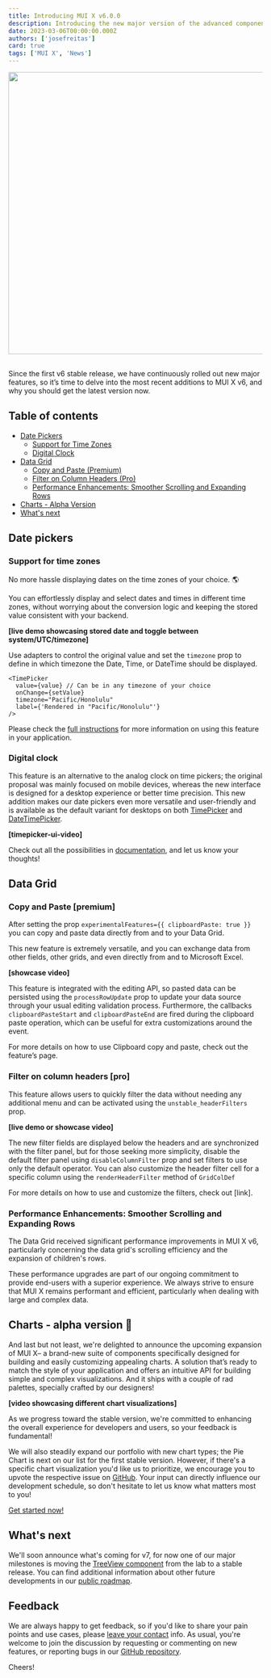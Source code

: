 ```yaml
---
title: Introducing MUI X v6.0.0
description: Introducing the new major version of the advanced components.
date: 2023-03-06T00:00:00.000Z
authors: ['josefreitas']
card: true
tags: ['MUI X', 'News']
---
```


<img src="/static/blog/mui-x-v6/card.png" alt="" style="margin-bottom: 16px;" width="2400" height="559" />

Since the first v6 stable release, we have continuously rolled out new major features, so it’s time to delve into the most recent additions to MUI X v6, and why you should get the latest version now.

## Table of contents

- [Date Pickers](#date-pickers)
  - [Support for Time Zones](#support-for-time-zones)
  - [Digital Clock](#digital-clock)
- [Data Grid](#data-grid)
  - [Copy and Paste (Premium)](#copy-and-paste-premium)
  - [Filter on Column Headers (Pro)](#filter-on-column-headers-pro)
  - [Performance Enhancements: Smoother Scrolling and Expanding Rows](#performance-enhancements-smoother-scrolling-and-expanding-rows)
- [Charts - Alpha Version](#charts---alpha-version)
- [What's next](#whats-next)

## Date pickers

### Support for time zones

No more hassle displaying dates on the time zones of your choice. 🌎

You can effortlessly display and select dates and times in different time zones, without worrying about the conversion logic and keeping the stored value consistent with your backend.

**[live demo showcasing stored date and toggle between system/UTC/timezone]**

Use adapters to control the original value and set the `timezone` prop to define in which timezone the Date, Time, or DateTime should be displayed.

```tsx
<TimePicker
  value={value} // Can be in any timezone of your choice
  onChange={setValue}
  timezone="Pacific/Honolulu"
  label={'Rendered in "Pacific/Honolulu"'}
/>
```

Please check the [full instructions](https://deploy-preview-8261--material-ui-x.netlify.app/x/react-date-pickers/timezone/) for more information on using this feature in your application.

### Digital clock

This feature is an alternative to the analog clock on time pickers; the original proposal was mainly focused on mobile devices, whereas the new interface is designed for a desktop experience or better time precision. This new addition makes our date pickers even more versatile and user-friendly and is available as the default variant for desktops on both [TimePicker](https://mui.com/x/react-date-pickers/time-picker/) and [DateTimePicker](https://mui.com/x/react-date-pickers/date-time-picker/).

**[timepicker-ui-video]**

Check out all the possibilities in [documentation](https://mui.com/x/react-date-pickers/digital-clock/), and let us know your thoughts!

## Data Grid

### Copy and Paste [premium]

After setting the prop `experimentalFeatures={{ clipboardPaste: true }}` you can copy and paste data directly from and to your Data Grid.

This new feature is extremely versatile, and you can exchange data from other fields, other grids, and even directly from and to Microsoft Excel.

**[showcase video]**

This feature is integrated with the editing API, so pasted data can be persisted using the `processRowUpdate` prop to update your data source through your usual editing validation process. Furthermore, the callbacks `clipboardPasteStart` and `clipboardPasteEnd` are fired during the clipboard paste operation, which can be useful for extra customizations around the event.

For more details on how to use Clipboard copy and paste, check out the feature’s page.

### Filter on column headers [pro]

This feature allows users to quickly filter the data without needing any additional menu and can be activated using the `unstable_headerFilters` prop.

**[live demo or showcase video]**

The new filter fields are displayed below the headers and are synchronized with the filter panel, but for those seeking more simplicity, disable the default filter panel using `disableColumnFilter` prop and set filters to use only the default operator. You can also customize the header filter cell for a specific column using the `renderHeaderFilter` method of `GridColDef`

For more details on how to use and customize the filters, check out [link].

### **Performance Enhancements: Smoother Scrolling and Expanding Rows**

The Data Grid received significant performance improvements in MUI X v6, particularly concerning the data grid's scrolling efficiency and the expansion of children's rows.

These performance upgrades are part of our ongoing commitment to provide end-users with a superior experience. We always strive to ensure that MUI X remains performant and efficient, particularly when dealing with large and complex data.

## Charts - alpha version 🎁

And last but not least, we're delighted to announce the upcoming expansion of MUI X– a brand-new suite of components specifically designed for building and easily customizing appealing charts. A solution that’s ready to match the style of your application and offers an intuitive API for building simple and complex visualizations.
And it ships with a couple of rad palettes, specially crafted by our designers!

**[video showcasing different chart visualizations]**

As we progress toward the stable version, we're committed to enhancing the overall experience for developers and users, so your feedback is fundamental!

We will also steadily expand our portfolio with new chart types; the Pie Chart is next on our list for the first stable version. However, if there's a specific chart visualization you'd like us to prioritize, we encourage you to upvote the respective issue on [GitHub](https://github.com/mui/mui-x/issues?q=is%3Aissue+is%3Aopen+label%3A%22component%3A+charts%22+label%3A%22waiting+for+%F0%9F%91%8D%22). Your input can directly influence our development schedule, so don't hesitate to let us know what matters most to you!

[Get started now!](https://mui.com/x/react-charts/)

## What's next

We'll soon announce what's coming for v7, for now one of our major milestones is moving the [TreeView component](https://mui.com/material-ui/react-tree-view/) from the lab to a stable release.
You can find additional information about other future developments in our [public roadmap](https://github.com/mui/mui-x/projects/1).

## Feedback

We are always happy to get feedback, so if you'd like to share your pain points and use cases, please [leave your contact](https://forms.gle/vsBv6CLPz9h57xg8A) info.
As usual, you're welcome to join the discussion by requesting or commenting on new features, or reporting bugs in our [GitHub repository](https://github.com/mui/mui-x/issues/new/choose).

Cheers!
